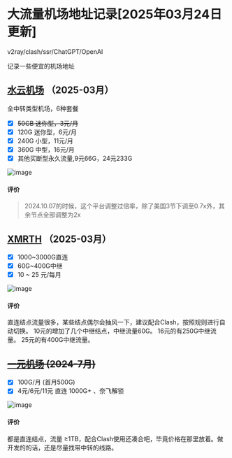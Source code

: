 # 大流量机场地址记录[2025年03月24日更新]
v2ray/clash/ssr/ChatGPT/OpenAI

记录一些便宜的机场地址

## [水云机场](https://skt.shuiyun.org/#/register?code=fqMNBFNi) （2025-03月）
全中转类型机场，6种套餐
- [x] ~~50GB 迷你型，3元/月~~
- [x] 120G 迷你型，6元/月
- [x] 240G 小型，11元/月
- [x] 360G 中型，16元/月
- [x] 其他买断型永久流量,9元66G，24元233G

![image](https://github.com/user-attachments/assets/3d8dd585-6cc8-4849-a4b5-1d6ec115dbed)

#### 评价
> 2024.10.07的时候，这个平台调整过倍率，除了美国3节下调至0.7x外，其余节点全部调整为2x

## [XMRTH](https://www.xmrth.lol/auth/register?code=kkDm) （2025-03月）
- [x] 1000~3000G直连
- [x] 60G~400G中继
- [x] 10 ~ 25 元/每月

![image](https://github.com/user-attachments/assets/3f141137-3f8a-4843-a4d3-dc330958294c)

#### 评价 
直连结点流量很多，某些结点偶尔会抽风一下，建议配合Clash，按照规则进行自动切换。
10元的增加了几个中继结点，中继流量60G。
16元的有250G中继流量。
25元的有400G中继流量。

## ~~[一元机场](https://xn--4gq62f52gdss.com/#/register?code=zAC3XckV) (2024-7月)~~
- [x] 100G/月 (首月500G)
- [x] 4元/6元/11元 直连 1000G+ 、奈飞解锁

![image](https://github.com/coderzeroflag/-v2ray_clash-/assets/111339236/bf6beea1-6918-45de-bf12-15d6309ded2b)


#### 评价
都是直连结点，流量 ≥1TB，配合Clash使用还凑合吧，毕竟价格在那里放着。做开发的的话，还是尽量找带中转的线路。
